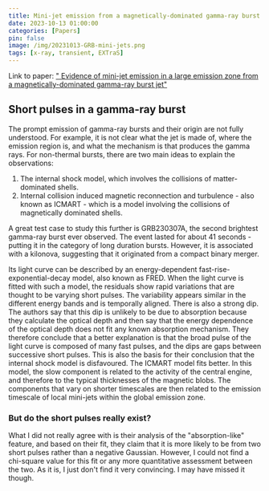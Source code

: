 ```yaml
---
title: Mini-jet emission from a magnetically-dominated gamma-ray burst jet - Notes on Yi et al. 2023
date: 2023-10-13 01:00:00
categories: [Papers]
pin: false
image: /img/20231013-GRB-mini-jets.png
tags: [x-ray, transient, EXTraS]
---
```


Link to paper: [" Evidence of mini-jet emission in a large emission zone from a magnetically-dominated gamma-ray burst jet"](https://arxiv.org/abs/2105.02895) 

## Short pulses in a gamma-ray burst
The prompt emission of gamma-ray bursts and their origin are not fully understood. For example, it is not clear what the jet is made of, where the emission region is, and what the mechanism is that produces the gamma rays. For non-thermal bursts, there are two main ideas to explain the observations:
1. The internal shock model, which involves the collisions of matter-dominated shells.
2. Internal collision induced magnetic reconnection and turbulence - also known as ICMART - which is a model involving the collisions of magnetically dominated shells.

A great test case to study this further is GRB230307A, the second brightest gamma-ray burst ever observed. The event lasted for about 41 seconds - putting it in the category of long duration bursts. However, it is associated with a kilonova, suggesting that it originated from a compact binary merger. 

Its light curve can be described by an energy-dependent fast-rise-exponential-decay model, also known as FRED. When the light curve is fitted with such a model, the residuals show rapid variations that are thought to be varying short pulses. The variability appears similar in the different energy bands and is temporally aligned. There is also a strong dip. The authors say that this dip is unlikely to be due to absorption because they calculate the optical depth and then say that the energy dependence of the optical depth does not fit any known absorption mechanism. They therefore conclude that a better explanation is that the broad pulse of the light curve is composed of many fast pulses, and the dips are gaps between successive short pulses. This is also the basis for their conclusion that the internal shock model is disfavoured. The ICMART model fits better. In this model, the slow component is related to the activity of the central engine, and therefore to the typical thicknesses of the magnetic blobs. The components that vary on shorter timescales are then related to the emission timescale of local mini-jets within the global emission zone.

### But do the short pulses really exist?
What I did not really agree with is their analysis of the "absorption-like" feature, and based on their fit, they claim that it is more likely to be from two short pulses rather than a negative Gaussian. However, I could not find a chi-square value for this fit or any more quantitative assessment between the two. As it is, I just don't find it very convincing. I may have missed it though.